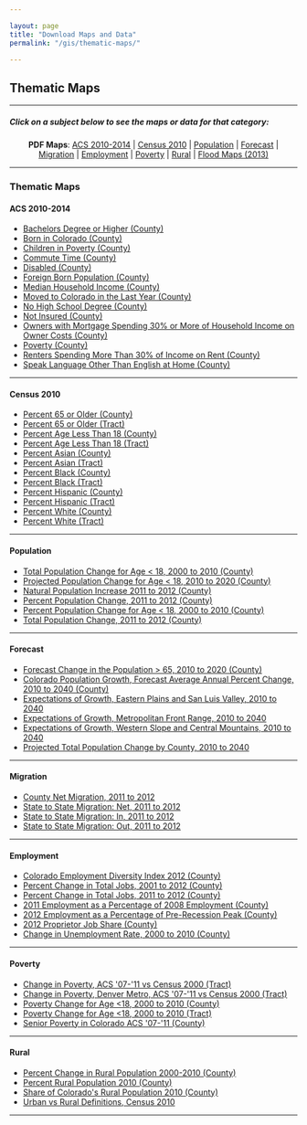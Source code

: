 ```yaml
---

layout: page
title: "Download Maps and Data"
permalink: "/gis/thematic-maps/"

---
```


## Thematic Maps

- - -

##### Click on a subject below to see the maps or data for that category:

<div style="text-align: center;" markdown="1">

**PDF Maps**:  [ACS 2010-2014](#acs-2010-2014) \| [Census 2010](#census-2010) \| [Population](#population) \| [Forecast](#forecast) \| [Migration](#migration) \| [Employment](#employment) \| [Poverty](#poverty) \| [Rural](#rural) \| [Flood Maps (2013)](/gis/flood-maps#flood-maps-2013)

</div>

-----

### Thematic Maps

#### ACS 2010-2014

- [Bachelors Degree or Higher (County)](https://dola.colorado.gov/gis-php/files/projects/thematic/ACS1014/BachelorsDegreeOrHigher.pdf)
- [Born in Colorado (County)](https://dola.colorado.gov/gis-php/files/projects/thematic/ACS1014/PercentBornInColorado.pdf)
- [Children in Poverty (County)](https://dola.colorado.gov/gis-php/files/projects/thematic/ACS1014/ChildrenInPoverty.pdf)
- [Commute Time (County)](https://dola.colorado.gov/gis-php/files/projects/thematic/ACS1014/CommuteTime.pdf)
- [Disabled (County)](https://dola.colorado.gov/gis-php/files/projects/thematic/ACS1014/Disabled.pdf)
- [Foreign Born Population (County)](https://dola.colorado.gov/gis-php/files/projects/thematic/ACS1014/ForeignBornPop.pdf)
- [Median Household Income (County)](https://dola.colorado.gov/gis-php/files/projects/thematic/ACS1014/MedianHouseholdIncome.pdf)
- [Moved to Colorado in the Last Year (County)](https://dola.colorado.gov/gis-php/files/projects/thematic/ACS1014/MovedToColorado.pdf)
- [No High School Degree (County)](https://dola.colorado.gov/gis-php/files/projects/thematic/ACS1014/NoHSDegree.pdf)
- [Not Insured (County)](https://dola.colorado.gov/gis-php/files/projects/thematic/ACS1014/NotInsured.pdf)
- [Owners with Mortgage Spending 30% or More of Household Income on Owner Costs (County)](https://dola.colorado.gov/gis-php/files/projects/thematic/ACS1014/PercentOwnersHC.pdf)
- [Poverty (County)](https://dola.colorado.gov/gis-php/files/projects/thematic/ACS1014/TotalPoverty.pdf)
- [Renters Spending More Than 30% of Income on Rent (County)](https://dola.colorado.gov/gis-php/files/projects/thematic/ACS1014/PercentRentersHC.pdf)
- [Speak Language Other Than English at Home (County)](https://dola.colorado.gov/gis-php/files/projects/thematic/ACS1014/SpeakLanguageOTE.pdf)

- - -

#### Census 2010

- [Percent 65 or Older (County)](https://dola.colorado.gov/gis-php/files/projects/thematic/Census%202010/Percent%2065%20or%20Older%20(County).pdf)
- [Percent 65 or Older (Tract)](https://dola.colorado.gov/gis-php/files/projects/thematic/Census%202010/Percent%2065%20or%20Older%20(Tract).pdf)
- [Percent Age Less Than 18 (County)](https://dola.colorado.gov/gis-php/files/projects/thematic/Census%202010/Percent%20Age%20Less%20Than%2018%20(County).pdf)
- [Percent Age Less Than 18 (Tract)](https://dola.colorado.gov/gis-php/files/projects/thematic/Census%202010/Percent%20Age%20Less%20Than%2018%20(Tract).pdf)
- [Percent Asian (County)](https://dola.colorado.gov/gis-php/files/projects/thematic/Census%202010/Percent%20Asian%20(County).pdf)
- [Percent Asian (Tract)](https://dola.colorado.gov/gis-php/files/projects/thematic/Census%202010/Percent%20Asian%20(Tract).pdf)
- [Percent Black (County)](https://dola.colorado.gov/gis-php/files/projects/thematic/Census%202010/Percent%20Black%20(County).pdf)
- [Percent Black (Tract)](https://dola.colorado.gov/gis-php/files/projects/thematic/Census%202010/Percent%20Black%20(Tract).pdf)
- [Percent Hispanic (County)](https://dola.colorado.gov/gis-php/files/projects/thematic/Census%202010/Percent%20Hispanic%20(County).pdf)
- [Percent Hispanic (Tract)](https://dola.colorado.gov/gis-php/files/projects/thematic/Census%202010/Percent%20Hispanic%20(Tract).pdf)
- [Percent White (County)](https://dola.colorado.gov/gis-php/files/projects/thematic/Census%202010/Percent%20White%20(County).pdf)
- [Percent White (Tract)](https://dola.colorado.gov/gis-php/files/projects/thematic/Census%202010/Percent%20White%20(Tract).pdf)

- - -

#### Population

- [Total Population Change for Age < 18, 2000 to 2010 (County)](https://dola.colorado.gov/gis-php/files/projects/thematic/Population/Absolute2000to2010.png)
- [Projected Population Change for Age < 18, 2010 to 2020 (County)](https://dola.colorado.gov/gis-php/files/projects/thematic/Population/Absolute2010to2020.png)
- [Natural Population Increase 2011 to 2012 (County)](https://dola.colorado.gov/gis-php/files/projects/thematic/Population/NaturalIncrease2011_2012.png)
- [Percent Population Change, 2011 to 2012 (County)](https://dola.colorado.gov/gis-php/files/projects/thematic/Population/PctChg11to12.png)
- [Percent Population Change for Age < 18, 2000 to 2010 (County)](https://dola.colorado.gov/gis-php/files/projects/thematic/Population/Percent2000to2010.png)
- [Total Population Change, 2011 to 2012 (County)](https://dola.colorado.gov/gis-php/files/projects/thematic/Population/TtlChg11to12.png)

- - -

#### Forecast

- [Forecast Change in the Population > 65, 2010 to 2020 (County)](https://dola.colorado.gov/gis-php/files/projects/thematic/Forecast/Chg65Plus1020.png)
- [Colorado Population Growth, Forecast Average Annual Percent Change, 2010 to 2040 (County)](https://dola.colorado.gov/gis-php/files/projects/thematic/Forecast/Forecast.png)
- [Expectations of Growth, Eastern Plains and San Luis Valley, 2010 to 2040](https://dola.colorado.gov/gis-php/files/projects/thematic/Forecast/EastPlnsSanLuis.png)
- [Expectations of Growth, Metropolitan Front Range, 2010 to 2040](https://dola.colorado.gov/gis-php/files/projects/thematic/Forecast/FrontRange.png)
- [Expectations of Growth, Western Slope and Central Mountains, 2010 to 2040](https://dola.colorado.gov/gis-php/files/projects/thematic/Forecast/WestCentrMtn.png)
- [Projected Total Population Change by County, 2010 to 2040](https://dola.colorado.gov/gis-php/files/projects/thematic/Forecast/TotalPopChange2010_2040.pdf)

- - -

#### Migration

- [County Net Migration, 2011 to 2012](https://dola.colorado.gov/gis-php/files/projects/thematic/Migration/NetMigration2011_2012.png)
- [State to State Migration: Net, 2011 to 2012](https://dola.colorado.gov/gis-php/files/projects/thematic/Migration/State2StateMigrationNet.png)
- [State to State Migration: In, 2011 to 2012](https://dola.colorado.gov/gis-php/files/projects/thematic/Migration/State2StateMigrationIn.png)
- [State to State Migration: Out, 2011 to 2012](https://dola.colorado.gov/gis-php/files/projects/thematic/Migration/State2StateMigrationOut.png)

- - -

#### Employment

- [Colorado Employment Diversity Index 2012 (County)](https://dola.colorado.gov/gis-php/files/projects/thematic/Employment/CEDI_2012.png)
- [Percent Change in Total Jobs, 2001 to 2012 (County)](https://dola.colorado.gov/gis-php/files/projects/thematic/Employment/JobGrowth2001_2012.png)
- [Percent Change in Total Jobs, 2011 to 2012 (County)](https://dola.colorado.gov/gis-php/files/projects/thematic/Employment/JobGrowth2011_2012.png)
- [2011 Employment as a Percentage of 2008 Employment (County)](https://dola.colorado.gov/gis-php/files/projects/thematic/Employment/JobLoss.png)
- [2012 Employment as a Percentage of Pre-Recession Peak (County)](https://dola.colorado.gov/gis-php/files/projects/thematic/Employment/OffPeakEmployment.png)
- [2012 Proprietor Job Share (County)](https://dola.colorado.gov/gis-php/files/projects/thematic/Employment/PJobShare2012.png)
- [Change in Unemployment Rate, 2000 to 2010 (County)](https://dola.colorado.gov/gis-php/files/projects/thematic/Employment/UnemploymentChange.png)

- - -

#### Poverty

- [Change in Poverty, ACS \'07-\'11 vs Census 2000 (Tract)](https://dola.colorado.gov/gis-php/files/projects/thematic/Poverty/ComparePoverty.png)
- [Change in Poverty, Denver Metro, ACS \'07-\'11 vs Census 2000 (Tract)](https://dola.colorado.gov/gis-php/files/projects/thematic/Poverty/ComparePovertyMetro.png)
- [Poverty Change for Age &lt;18, 2000 to 2010 (County)](https://dola.colorado.gov/gis-php/files/projects/thematic/Poverty/PovertyChgCounty2000to2010.png)
- [Poverty Change for Age &lt;18, 2000 to 2010 (Tract)](https://dola.colorado.gov/gis-php/files/projects/thematic/Poverty/PovertyChgTract2000to2010.png)
- [Senior Poverty in Colorado ACS \'07-\'11 (County)](https://dola.colorado.gov/gis-php/files/projects/thematic/Poverty/SeniorPoverty0711ACS.png)

- - -

#### Rural

- [Percent Change in Rural Population 2000-2010 (County)](https://dola.colorado.gov/gis-php/files/projects/thematic/Rural/PctChgRuralMap.png)
- [Percent Rural Population 2010 (County)](https://dola.colorado.gov/gis-php/files/projects/thematic/Rural/PctRuralPopMap.png)
- [Share of Colorado\'s Rural Population 2010 (County)](https://dola.colorado.gov/gis-php/files/projects/thematic/Rural/RuralSharePopMap.png)
- [Urban vs Rural Definitions, Census 2010](https://dola.colorado.gov/gis-php/files/projects/thematic/Rural/UrbanRural.pdf)


-----
